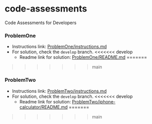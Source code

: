 # code-assessments
Code Assessments for Developers


 ### ProblemOne
 - Instructions link: [ProblemOne/instructions.md](ProblemOne/instructions.md)
 - For solution, check the `develop` branch.
<<<<<<< develop
   - Readme link for solution: [ProblemOne/README.md](ProblemOne/README.md)
=======
>>>>>>> main


### ProblemTwo
  - Instructions link: [ProblemTwo/instructions.md](ProblemTwo/instructions.md)
  - For solution, check the `develop` branch.
<<<<<<< develop
    - Readme link for solution: [ProblemTwo/iphone-calculator/README.md](ProblemTwo/iphone-calculator/README.md)
=======
>>>>>>> main

